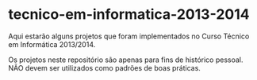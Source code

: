 # tecnico-em-informatica-2013-2014

Aqui estarão alguns projetos que foram implementados no Curso Técnico em Informática 2013/2014.

Os projetos neste repositório são apenas para fins de histórico pessoal. NÃO devem ser utilizados como padrões de boas práticas.
